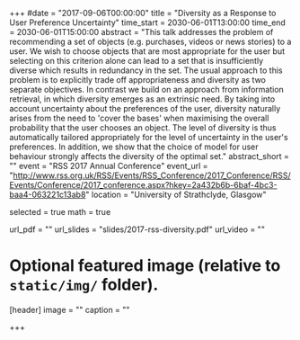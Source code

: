 +++
#date = "2017-09-06T00:00:00"
title = "Diversity as a Response to User Preference Uncertainty"
time_start = 2030-06-01T13:00:00
time_end = 2030-06-01T15:00:00
abstract = "This talk addresses the problem of recommending a set of objects (e.g. purchases, videos or news stories) to a user. We wish to choose objects that are most appropriate for the user but selecting on this criterion alone can lead to a set that is insufficiently diverse which results in redundancy in the set. The usual approach to this problem is to explicitly trade off appropriateness and diversity as two separate objectives. In contrast we build on an approach from information retrieval, in which diversity emerges as an extrinsic need. By taking into account uncertainty about the preferences of the user, diversity naturally arises from the need to 'cover the bases' when maximising the overall probability that the user chooses an object. The level of diversity is thus automatically tailored appropriately for the level of uncertainty in the user's preferences. In addition, we show that the choice of model for user behaviour strongly affects the diversity of the optimal set."
abstract_short = ""
event = "RSS 2017 Annual Conference"
event_url = "http://www.rss.org.uk/RSS/Events/RSS_Conference/2017_Conference/RSS/Events/Conference/2017_conference.aspx?hkey=2a432b6b-6baf-4bc3-baa4-063221c13ab8"
location = "University of Strathclyde, Glasgow"

selected = true
math = true

url_pdf = ""
url_slides = "slides/2017-rss-diversity.pdf"
url_video = ""

# Optional featured image (relative to `static/img/` folder).
[header]
image = ""
caption = ""

+++

